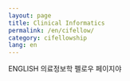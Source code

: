 ```yaml
---
layout: page
title: Clinical Informatics
permalink: /en/cifellow/
category: cifellowship
lang: en
---
```


ENGLISH 의료정보학 펠로우 페이지야